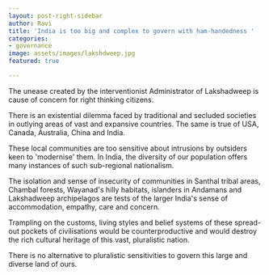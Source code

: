 ```yaml
---
layout: post-right-sidebar
author: Ravi
title: 'India is too big and complex to govern with ham-handedness '
categories:
- governance
image: assets/images/lakshdweep.jpg
featured: true

---
```

The unease created by the interventionist Administrator of Lakshadweep is cause of concern for right thinking citizens.  
  
There is an existential dilemma faced by traditional and secluded societies in outlying areas of vast and expansive countries. The same is true of USA, Canada, Australia, China and India.  
  
These local communities are too sensitive about intrusions by outsiders keen to 'modernise' them. In India, the diversity of our population offers many instances of such sub-regional nationalism.  
  
The isolation and sense of insecurity of communities in Santhal tribal areas, Chambal forests, Wayanad's hilly habitats, islanders in Andamans and Lakshadweep archipelagos are tests of the larger India's sense of accommodation, empathy, care and concern.  
  
Trampling on the customs, living styles and belief systems of these spread-out pockets of civilisations would be counterproductive and would destroy the rich cultural heritage of this vast, pluralistic nation.  
  
There is no alternative to pluralistic sensitivities to govern this large and diverse land of ours.